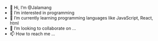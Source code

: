 - 👋 Hi, I’m @Jalamang
- 👀 I’m interested in programming
- 🌱 I’m currently learning programming languages like JavaScript, React, html
- 💞️ I’m looking to collaborate on ...
- 📫 How to reach me ...

<!---
Jalamang/Jalamang is a ✨ special ✨ repository because its `README.md` (this file) appears on your GitHub profile.
You can click the Preview link to take a look at your changes.
--->
